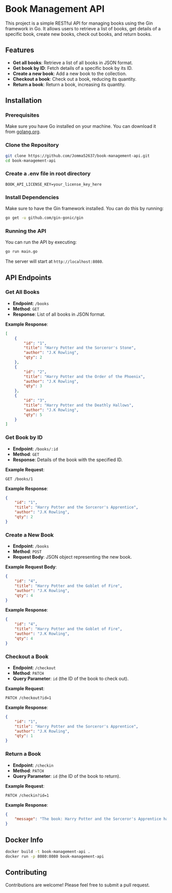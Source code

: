# Book Management API

This project is a simple RESTful API for managing books using the Gin framework in Go. It allows users to retrieve a list of books, get details of a specific book, create new books, check out books, and return books.

## Features

- **Get all books**: Retrieve a list of all books in JSON format.
- **Get book by ID**: Fetch details of a specific book by its ID.
- **Create a new book**: Add a new book to the collection.
- **Checkout a book**: Check out a book, reducing its quantity.
- **Return a book**: Return a book, increasing its quantity.

## Installation

### Prerequisites

Make sure you have Go installed on your machine. You can download it from [golang.org](https://golang.org/dl/).

### Clone the Repository

```bash
git clone https://github.com/Jomma52637/book-management-api.git
cd book-management-api
```

### Create a .env file in root directory
```env
BOOK_API_LICENSE_KEY=your_license_key_here
```

### Install Dependencies

Make sure to have the Gin framework installed. You can do this by running:

```bash
go get -u github.com/gin-gonic/gin
```

### Running the API

You can run the API by executing:

```bash
go run main.go
```

The server will start at `http://localhost:8080`.

## API Endpoints

### Get All Books

- **Endpoint**: `/books`
- **Method**: `GET`
- **Response**: List of all books in JSON format.

**Example Response**:
```json
[
    {
        "id": "1",
        "title": "Harry Potter and the Sorceror's Stone",
        "author": "J.K Rowling",
        "qty": 2
    },
    {
        "id": "2",
        "title": "Harry Potter and the Order of the Phoenix",
        "author": "J.K Rowling",
        "qty": 3
    },
    {
        "id": "3",
        "title": "Harry Potter and the Deathly Hallows",
        "author": "J.K Rowling",
        "qty": 5
    }
]
```

### Get Book by ID

- **Endpoint**: `/books/:id`
- **Method**: `GET`
- **Response**: Details of the book with the specified ID.

**Example Request**:
```
GET /books/1
```

**Example Response**:
```json
{
    "id": "1",
    "title": "Harry Potter and the Sorceror's Apprentice",
    "author": "J.K Rowling",
    "qty": 2
}
```

### Create a New Book

- **Endpoint**: `/books`
- **Method**: `POST`
- **Request Body**: JSON object representing the new book.

**Example Request Body**:
```json
{
    "id": "4",
    "title": "Harry Potter and the Goblet of Fire",
    "author": "J.K Rowling",
    "qty": 4
}
```

**Example Response**:
```json
{
    "id": "4",
    "title": "Harry Potter and the Goblet of Fire",
    "author": "J.K Rowling",
    "qty": 4
}
```

### Checkout a Book

- **Endpoint**: `/checkout`
- **Method**: `PATCH`
- **Query Parameter**: `id` (the ID of the book to check out).

**Example Request**:
```
PATCH /checkout?id=1
```

**Example Response**:
```json
{
    "id": "1",
    "title": "Harry Potter and the Sorceror's Apprentice",
    "author": "J.K Rowling",
    "qty": 1
}
```

### Return a Book

- **Endpoint**: `/checkin`
- **Method**: `PATCH`
- **Query Parameter**: `id` (the ID of the book to return).

**Example Request**:
```
PATCH /checkin?id=1
```

**Example Response**:
```json
{
    "message": "The book: Harry Potter and the Sorceror's Apprentice has been returned."
}
```

## Docker Info
```bash
docker build -t book-management-api .
docker run -p 8080:8080 book-management-api
```
## Contributing

Contributions are welcome! Please feel free to submit a pull request.
